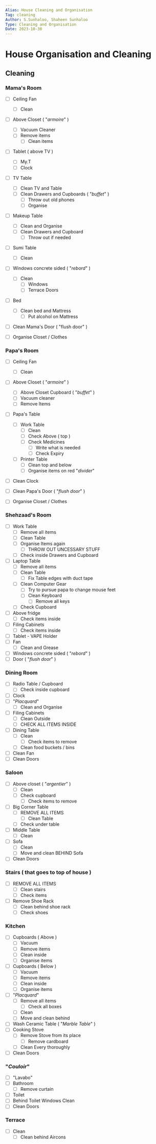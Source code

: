```yaml
---
Alias: House Cleaning and Organisation
Tag: cleaning
Author: S.Sunhaloo, Shaheen Sunhaloo
Type: Cleaning and Organisation
Date: 2023-10-30
---
```


# House Organisation and Cleaning

## Cleaning

### Mama's Room

- [ ] Ceiling Fan
	- [ ] Clean
- [ ] Above Closet ( "*armoire*" )
	- [ ] Vacuum Cleaner
	- [ ] Remove items
		- [ ] Clean items
- [ ] Tablet ( above TV )
	- [ ] My.T
	- [ ] Clock
- [ ] TV Table
	- [ ] Clean TV and Table
	- [ ] Clean Drawers and Cupboards ( "*buffet*" )
		- [ ] Throw out old phones
		- [ ] Organise
- [ ] Makeup Table
	- [ ] Clean and Organise
	- [ ] Clean Drawers and Cupboard
		- [ ] Throw out if needed
- [ ] Sumi Table
	- [ ] Clean
- [ ] Windows concrete sided ( "*rebord*" )
	- [ ] Clean
		- [ ] Windows
		- [ ] Terrace Doors
- [ ] Bed
	- [ ] Clean bed and Mattress
		- [ ] Put alcohol on Mattress
- [ ] Clean Mama's Door ( "flush door" )

- [ ] Organise Closet / Clothes

### Papa's Room

- [ ] Ceiling Fan
	- [ ] Clean
- [ ] Above Closet ( "*armoire*" )
	- [ ] Above Closet Cupboard ( "*buffet*" )
	- [ ] Vacuum cleaner
	- [ ] Remove Items
- [ ] Papa's Table
	- [ ] Work Table
		- [ ] Clean
		- [ ] Check Above ( top )
		- [ ] Check Medicines
			- [ ] Write what is needed
			- [ ] Check Expiry
	- [ ] Printer Table
		- [ ] Clean top and below
		- [ ] Organise items on red "*divider*"
- [ ] Clean Clock
- [ ] Clean Papa's Door ( "*flush door*" )

- [ ] Organise Closet / Clothes

### Shehzaad's Room

- [ ] Work Table
	- [ ] Remove all items
	- [ ] Clean Table
	- [ ] Organise Items again
		- [ ] THROW OUT UNCESSARY STUFF
	- [ ] Check inside Drawers and Cupboard
- [ ] Laptop Table
	- [ ] Remove all items
	- [ ] Clean Table
		- [ ] Fix Table edges with duct tape
	- [ ] Clean Computer Gear
		- [ ] Try to pursue papa to change mouse feet
		- [ ] Clean Keyboard
			- [ ] Remove all keys
	- [ ] Check Cupboard
- [ ] Above fridge
	- [ ] Check items inside
- [ ] Filing Cabinets
	- [ ] Check items inside
- [ ] Tablet - VAPE Holder
- [ ] Fan
	- [ ] Clean and Grease
- [ ] Windows concrete sided ( "*rebord*" )
- [ ] Door ( "*flush door*" )

### Dining Room

- [ ] Radio Table / Cupboard
	- [ ] Check inside cupboard
- [ ] Clock
- [ ] "*Placquard*"
	- [ ] Clean and Organise
- [ ] Filing Cabinets
	- [ ] Clean Outside
	- [ ] CHECK ALL ITEMS INSIDE
- [ ] Dining Table
	- [ ] Clean
		- [ ] Check items to remove
	- [ ] Clean food buckets / bins
- [ ] Clean Fan
- [ ] Clean Doors

### Saloon

- [ ] Above closet ( "*argentier*" )
	- [ ] Clean
	- [ ] Check cupboard
		- [ ] Check items to remove
- [ ] Big Corner Table
	- [ ] REMOVE ALL ITEMS
		- [ ] Clean Table
	- [ ] Check under table
- [ ] Middle Table
	- [ ] Clean
- [ ] Sofa
	- [ ] Clean
	- [ ] Move and clean BEHIND Sofa
- [ ] Clean Doors

### Stairs ( that goes to top of house )

- [ ] REMOVE ALL ITEMS
	- [ ] Clean stairs
	- [ ] Check items
- [ ] Remove Shoe Rack
	- [ ] Clean behind shoe rack
	- [ ] Check shoes

### Kitchen

- [ ] Cupboards  ( Above )
	- [ ] Vacuum
	- [ ] Remove items
	- [ ] Clean inside
	- [ ] Organise items
- [ ] Cupboards  ( Below )
	- [ ] Vacuum
	- [ ] Remove items
	- [ ] Clean inside
	- [ ] Organise items
- [ ] "*Placquard*"
	- [ ] Remove all items
		- [ ] Check all boxes
	- [ ] Clean
	- [ ] Move and clean behind
- [ ] Wash Ceramic Table ( "*Marble Table*" )
- [ ] Cooking Stove
	- [ ] Remove Stove from its place
		- [ ] Remove cardboard
	- [ ] Clean Every thoroughly
- [ ] Clean Doors

### "*Couloir*"

- [ ] "Lavabo"
- [ ] Bathroom
	- [ ] Remove curtain
- [ ] Toilet
- [ ] Behind Toilet Windows Clean
- [ ] Clean Doors

### Terrace

- [ ] Clean
	- [ ] Clean behind Aircons